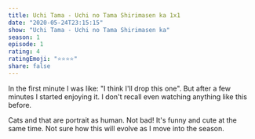 ```yaml
---
title: Uchi Tama - Uchi no Tama Shirimasen ka 1x1
date: "2020-05-24T23:15:15"
show: "Uchi Tama - Uchi no Tama Shirimasen ka"
season: 1
episode: 1
rating: 4
ratingEmoji: "⭐️⭐️⭐️⭐️"
share: false
---
```


In the first minute I was like: "I think I'll drop this one". But after a few minutes I started enjoying it. I don't recall even watching anything like this before.

Cats and that are portrait as human. Not bad! It's funny and cute at the same time. Not sure how this will evolve as I move into the season.
